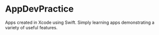 # AppDevPractice
Apps created in Xcode using Swift. Simply learning apps demonstrating a variety of useful features. 
